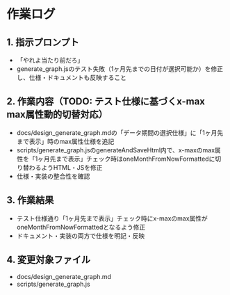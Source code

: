 # 作業ログ

## 1. 指示プロンプト
- 「やれよ当たり前だろ」
- generate_graph.jsのテスト失敗（1ヶ月先までの日付が選択可能か）を修正し、仕様・ドキュメントも反映すること

## 2. 作業内容（TODO: テスト仕様に基づくx-max max属性動的切替対応）
- docs/design_generate_graph.mdの「データ期間の選択仕様」に「1ヶ月先まで表示」時のmax属性仕様を追記
- scripts/generate_graph.jsのgenerateAndSaveHtml内で、x-maxのmax属性を「1ヶ月先まで表示」チェック時はoneMonthFromNowFormattedに切り替わるようHTML・JSを修正
- 仕様・実装の整合性を確認

## 3. 作業結果
- テスト仕様通り「1ヶ月先まで表示」チェック時にx-maxのmax属性がoneMonthFromNowFormattedとなるよう修正
- ドキュメント・実装の両方で仕様を明記・反映

## 4. 変更対象ファイル
- docs/design_generate_graph.md
- scripts/generate_graph.js
